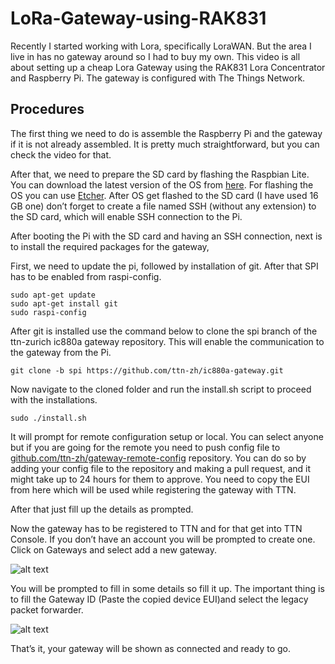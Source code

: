 # LoRa-Gateway-using-RAK831

Recently I started working with Lora, specifically LoraWAN. But the area I live in has no gateway around so I had to buy my own. This video is all about setting up a cheap Lora Gateway using the RAK831 Lora Concentrator and Raspberry Pi. The gateway is configured with The Things Network.

## Procedures

The first thing we need to do is assemble the Raspberry Pi and the gateway if it is not already assembled. It is pretty much straightforward, but you can check the video for that.

After that, we need to prepare the SD card by flashing the Raspbian Lite. You can download the latest version of the OS from [here](https://www.raspberrypi.org/downloads/raspbian/). For flashing the OS you can use [Etcher](https://www.balena.io/etcher/). After OS get flashed to the SD card (I have used 16 GB one) don’t forget to create a file named SSH (without any extension) to the SD card, which will enable SSH connection to the Pi.

After booting the Pi with the SD card and having an SSH connection, next is to install the required packages for the gateway,

First, we need to update the pi, followed by installation of git. After that SPI has to be enabled from raspi-config.

```
sudo apt-get update
sudo apt-get install git
sudo raspi-config
```

After git is installed use the command below to clone the spi branch of the ttn-zurich ic880a gateway repository. This will enable the communication to the gateway from the Pi.

```
git clone -b spi https://github.com/ttn-zh/ic880a-gateway.git
```

Now navigate to the cloned folder and run the install.sh script to proceed with the installations.

```
sudo ./install.sh
```

It will prompt for remote configuration setup or local. You can select anyone but if you are going for the remote you need to push config file to [github.com/ttn-zh/gateway-remote-config](github.com/ttn-zh/gateway-remote-config) repository. You can do so by adding your config file to the repository and making a pull request, and it might take up to 24 hours for them to approve. You need to copy the EUI from here which will be used while registering the gateway with TTN.

After that just fill up the details as prompted.

Now the gateway has to be registered to TTN and for that get into TTN Console. If you don’t have an account you will be prompted to create one.  Click on Gateways and select add a new gateway.

![alt text](https://drive.google.com/open?id=1ZuEzvL3P1prXZDIfSqLqCjdTCWSzTAxj)

You will be prompted to fill in some details so fill it up. The important thing is to fill the Gateway ID (Paste the copied device EUI)and select the legacy packet forwarder.

![alt text](https://drive.google.com/open?id=1pdA9WW8vTUgynP55_nhqLxciaxhSrNEh)

That’s it, your gateway will be shown as connected and ready to go.
